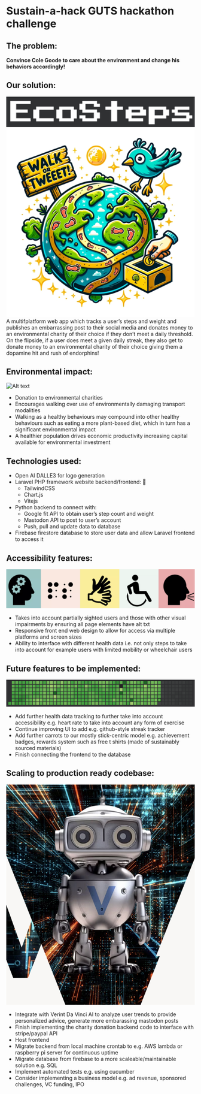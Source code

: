 # Sustain-a-hack GUTS hackathon challenge

## The problem:
**Convince Cole Goode to care about the environment and change his behaviors accordingly!**

## Our solution:
<!-- ### Ecosteps! -->
![Alt text](https://github.com/EmranMR/EcoSteps-GUTS-Hackathon/blob/467c36b2f7515d021b5161b1793ecfd0c12894a6/public/images/image-1.png)
![Alt text](https://github.com/EmranMR/EcoSteps-GUTS-Hackathon/blob/467c36b2f7515d021b5161b1793ecfd0c12894a6/public/images/EcoSteps_logo.png)
A multifplatform web app which tracks a user’s steps and weight and publishes an embarrassing post to their social media and donates money to an environmental charity of their choice if they don’t meet a daily threshold. On the flipside, if a user does meet a given daily streak, they also get to donate money to an environmental charity of their choice giving them a dopamine hit and rush of endorphins!

## Environmental impact:
![Alt text](https://www.confectionerynews.com/var/wrbm_gb_food_pharma/storage/images/publications/food-beverage-nutrition/confectionerynews.com/article/2018/03/15/what-is-chocolate-s-biggest-environmental-impact/7974393-1-eng-GB/What-is-chocolate-s-biggest-environmental-impact.jpg)
- Donation to environmental charities
- Encourages walking over use of environmentally damaging transport modalities
- Walking as a healthy behaviours may compound into other healthy behaviours such as eating a more plant-based diet, which in turn has a significant environmental impact
- A healthier population drives economic productivity increasing capital available for environmental investment

## Technologies used:
- Open AI DALLE3 for logo generation
- Laravel PHP framework website backend/frontend: 🤩
  * TailwindCSS
  * Chart.js
  * Vitejs
- Python backend to connect with:
  * Google fit API to obtain user’s step count and weight
  * Mastodon API to post to user’s account
  * Push, pull and update data to database
- Firebase firestore database to store user data and allow Laravel frontend to access it

## Accessibility features:
![Alt text](https://github.com/EmranMR/EcoSteps-GUTS-Hackathon/blob/467c36b2f7515d021b5161b1793ecfd0c12894a6/public/images/image-4.png)
- Takes into account partially sighted users and those with other visual impairments by ensuring all page elements have alt txt
- Responsive front end web design to allow for access via multiple platforms and screen sizes
- Ability to interface with different health data i.e. not only steps to take into account for example users with limited mobility or wheelchair users

## Future features to be implemented:
![Alt text](https://github.com/EmranMR/EcoSteps-GUTS-Hackathon/blob/467c36b2f7515d021b5161b1793ecfd0c12894a6/public/images/image-3.png)
- Add further health data tracking to further take into account accessibility e.g. heart rate to take into account any form of exercise
- Continue improving UI to add e.g. github-style streak tracker
- Add further carrots to our mostly stick-centric model e.g. achievement badges, rewards system such as free t shirts (made of sustainably sourced materials)
- Finish connecting the frontend to the database

## Scaling to production ready codebase:
![Alt text](https://github.com/EmranMR/EcoSteps-GUTS-Hackathon/blob/467c36b2f7515d021b5161b1793ecfd0c12894a6/public/images/image-2.png)
- Integrate with Verint Da Vinci AI to analyze user trends to provide personalized advice, generate more embarassing mastodon posts
- Finish implementing the charity donation backend code to interface with stripe/paypal API
- Host frontend
- Migrate backend from local machine crontab to e.g. AWS lambda or raspberry pi server for continuous uptime
- Migrate database from firebase to a more scaleable/maintainable solution e.g. SQL
- Implement automated tests e.g. using cucumber
- Consider implementing a business model e.g. ad revenue, sponsored challenges, VC funding, IPO
